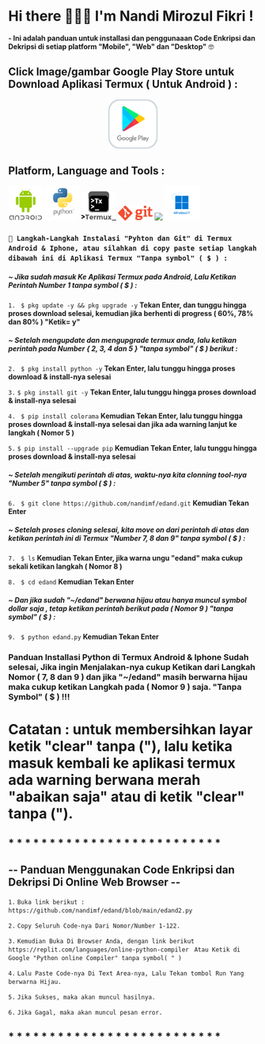 # Hi there 🙋🏽‍♂️ I'm Nandi Mirozul Fikri !

**- Ini adalah panduan untuk installasi dan penggunaaan Code Enkripsi dan Dekripsi di setiap platform "Mobile", "Web" dan "Desktop"** 🤓

## Click Image/gambar Google Play Store untuk Download Aplikasi Termux ( Untuk Android ) :

<p align="center">
<a href="https://play.google.com/store/apps/details?id=com.termux&hl=in&gl=US"><img height="auto" width="100" src="https://raw.githubusercontent.com/nandimf/edand/main/assets/google-play.png"></a></p>

## Platform, Language and Tools :

<p align="left">
<a href="https://www.android.com/"><img height="auto" width="70" src="https://raw.githubusercontent.com/nandimf/edand/main/assets/android.png"></a>
<a href="https://www.python.org/downloads/"><img height="auto" width="70" src="https://raw.githubusercontent.com/nandimf/edand/main/assets/python.png"></a>
<img src="https://raw.githubusercontent.com/nandimf/edand/main/assets/termux.png" height="auto" width="70">
<a href="https://git-scm.com/"><img src="https://raw.githubusercontent.com/nandimf/edand/main/assets/git.png" height="auto" width="70"></a>
<a href="https://code.visualstudio.com/"><img src="https://raw.githubusercontent.com/nandimf/edand/main/assets/vscode.png" height="auto" width="70"></a>
<a href="https://www.microsoft.com/software-download/windows11"><img src="https://raw.githubusercontent.com/nandimf/edand/main/assets/windows11.png" height="auto" width="70"></a>
</p>

### `📱 Langkah-Langkah Instalasi "Pyhton dan Git" di Termux Android & Iphone, atau silahkan di copy paste setiap langkah dibawah ini di Aplikasi Termux "Tanpa symbol" ( $ ) :`

##### _~ Jika sudah masuk Ke Aplikasi Termux pada Android, Lalu Ketikan Perintah Number 1 tanpa symbol ( $ ) :_

`1.` ` $ pkg update -y && pkg upgrade -y` **Tekan Enter, dan tunggu hingga proses download selesai, kemudian jika berhenti di progress ( 60%, 78% dan 80% ) "Ketik= y"**

##### _~ Setelah mengupdate dan mengupgrade termux anda, lalu ketikan perintah pada Number { 2, 3, 4 dan 5 } "tanpa symbol" ( $ ) berikut :_

`2.` ` $ pkg install python -y` **Tekan Enter, lalu tunggu hingga proses download & install-nya selesai**

`3.` `$ pkg install git -y` **Tekan Enter, lalu tunggu hingga proses download & install-nya selesai**

`4.` ` $ pip install colorama` **Kemudian Tekan Enter, lalu tunggu hingga proses download & install-nya selesai dan jika ada warning lanjut ke langkah ( Nomor 5 )**

`5.` `$ pip install --upgrade pip` **Kemudian Tekan Enter, lalu tunggu hingga proses download & install-nya selesai**

##### _~ Setelah mengikuti perintah di atas, waktu-nya kita clonning tool-nya "Number 5" tanpa symbol ( $ ) :_

`6.` ` $ git clone https://github.com/nandimf/edand.git` **Kemudian Tekan Enter**

##### _~ Setelah proses cloning selesai, kita move on dari perintah di atas dan ketikan perintah ini di Termux "Number 7, 8 dan 9" tanpa symbol ( $ ) :_

`7.` ` $ ls` **Kemudian Tekan Enter, jika warna ungu "edand" maka cukup sekali ketikan langkah ( Nomor 8 )**

`8.` ` $ cd edand` **Kemudian Tekan Enter**

##### _~ Dan jika sudah "~/edand" berwana hijau atau hanya muncul symbol dollar saja , tetap ketikan perintah berikut pada ( Nomor 9 ) "tanpa symbol" ( $ ) :_

`9.` ` $ python edand.py` **Kemudian Tekan Enter**

### **Panduan Installasi Python di Termux Android & Iphone Sudah selesai, Jika ingin Menjalakan-nya cukup Ketikan dari Langkah Nomor ( 7, 8 dan 9 ) dan jika "~/edand" masih berwarna hijau maka cukup ketikan Langkah pada ( Nomor 9 ) saja. "Tanpa Symbol" ( $ ) !!!**

# **Catatan : untuk membersihkan layar ketik "clear" tanpa ("), lalu ketika masuk kembali ke aplikasi termux ada warning berwana merah "abaikan saja" atau di ketik "clear" tanpa (").**

## \* \* \* \* \* \* \* \* \* \* \* \* \* \* \* \* \* \* \* \* \* \* \* \* \* \*

## **-- Panduan Menggunakan Code Enkripsi dan Dekripsi Di Online Web Browser --**

`1.` `Buka link berikut : https://github.com/nandimf/edand/blob/main/edand2.py`

`2.` `Copy Seluruh Code-nya Dari Nomor/Number 1-122.`

`3.` `Kemudian Buka Di Browser Anda, dengan link berikut https://replit.com/languages/online-python-compiler ` `Atau Ketik di Google "Python online Compiler" tanpa symbol( " )`

`4.` `Lalu Paste Code-nya Di Text Area-nya, Lalu Tekan tombol Run Yang berwarna Hijau.`

`5.` `Jika Sukses, maka akan muncul hasilnya.`

`6.` `Jika Gagal, maka akan muncul pesan error.`

## \* \* \* \* \* \* \* \* \* \* \* \* \* \* \* \* \* \* \* \* \* \* \* \* \* \*
